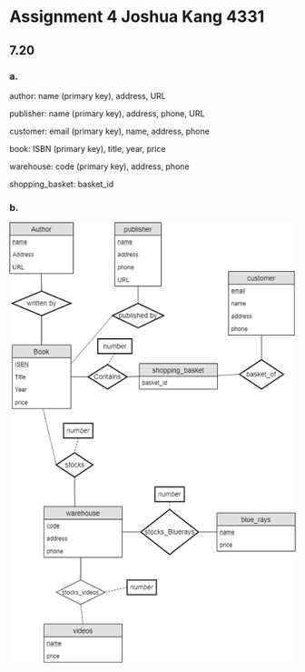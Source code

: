 # Assignment 4 Joshua Kang 4331

## 7.20
### a.

author: name (primary key), address, URL

publisher: name (primary key), address, phone, URL

customer: email (primary key), name, address, phone

book: ISBN (primary key), title, year, price

warehouse: code (primary key), address, phone

shopping_basket: basket_id

### b.

![b.](7.20.b.png)